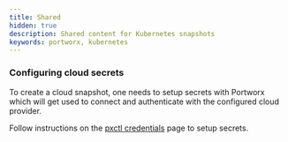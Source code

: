```yaml
---
title: Shared
hidden: true
description: Shared content for Kubernetes snapshots
keywords: portworx, kubernetes
---
```


### Configuring cloud secrets

To create a cloud snapshot, one needs to setup secrets with Portworx which will get used to connect and authenticate with the configured cloud provider.

Follow instructions on the [pxctl credentials](/reference/cli/credentials) page to setup secrets.

